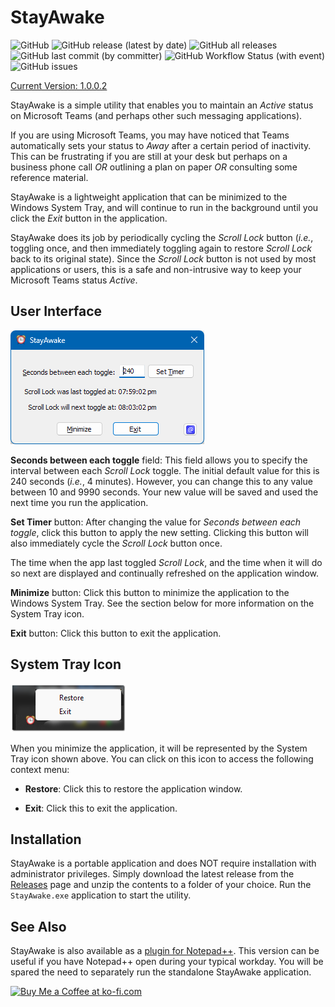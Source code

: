 # StayAwake

![GitHub](https://img.shields.io/github/license/shriprem/StayAwake)
![GitHub release (latest by date)](https://img.shields.io/github/v/release/shriprem/StayAwake)
![GitHub all releases](https://img.shields.io/github/downloads/shriprem/StayAwake/total)
 &nbsp;&nbsp;&nbsp;&nbsp;&nbsp;
![GitHub last commit (by committer)](https://img.shields.io/github/last-commit/shriprem/StayAwake)
![GitHub Workflow Status (with event)](https://img.shields.io/github/actions/workflow/status/shriprem/StayAwake/CI_build.yml)
![GitHub issues](https://img.shields.io/github/issues/shriprem/StayAwake)

[Current Version: 1.0.0.2](https://github.com/shriprem/StayAwake/blob/main/VersionHistory.md)

StayAwake is a simple utility that enables you to maintain an _Active_ status on Microsoft Teams (and perhaps other such messaging applications).

If you are using Microsoft Teams, you may have noticed that Teams automatically sets your status to _Away_ after a certain period of inactivity. This can be frustrating if you are still at your desk but perhaps on a business phone call _OR_ outlining a plan on paper _OR_ consulting some reference material.

StayAwake is a lightweight application that can be minimized to the Windows System Tray, and will continue to run in the background until you click the _Exit_ button in the application.

StayAwake does its job by periodically cycling  the _Scroll Lock_ button (_i.e._, toggling once, and then immediately toggling again to restore _Scroll Lock_ back to its original state). Since the _Scroll Lock_ button is not used by most applications or users, this is a safe and non-intrusive way to keep your Microsoft Teams status _Active_.

## User Interface
![StayAwake UI](https://github.com/shriprem/StayAwake/blob/main/images/StayAwakeApp.png)

**Seconds between each toggle** field:
This field allows you to specify the interval between each _Scroll Lock_ toggle. The initial default value for this is 240 seconds (_i.e._, 4 minutes). However, you can change this to any value between 10 and 9990 seconds. Your new value will be saved and used the next time you run the application.

**Set Timer** button: After changing the value for *Seconds between each toggle*, click this button to apply the new setting. Clicking this button will also immediately cycle the _Scroll Lock_ button once.

The time when the app last toggled _Scroll Lock_, and the time when it will do so next are displayed and continually refreshed on the application window.

**Minimize** button: Click this button to minimize the application to the Windows System Tray. See the section below for more information on the System Tray icon.

**Exit** button: Click this button to exit the application.


## System Tray Icon
![StayAwake UI](https://github.com/shriprem/StayAwake/blob/main/images/SystemTray.png)

When you minimize the application, it will be represented by the System Tray icon shown above. You can click on this icon to access the following context menu:

* **Restore**: Click this to restore the application window.

* **Exit**: Click this to exit the application.


## Installation

StayAwake is a portable application and does NOT require installation with administrator privileges. Simply download the latest release from the [Releases](https://github.com/shriprem/StayAwake/releases) page and unzip the contents to a folder of your choice. Run the `StayAwake.exe` application to start the utility.


## See Also
StayAwake is also available as a [plugin for Notepad++](https://github.com/shriprem/StayAwake_NPP_Plugin). This version can be useful if you have Notepad++ open during your typical workday. You will be spared the need to separately run the standalone StayAwake application.

<a href='https://ko-fi.com/S6S417WICS' target='_blank'><img height='36' style='border:0px;height:36px;' src='https://storage.ko-fi.com/cdn/kofi5.png?v=6' border='0' alt='Buy Me a Coffee at ko-fi.com' /></a>
